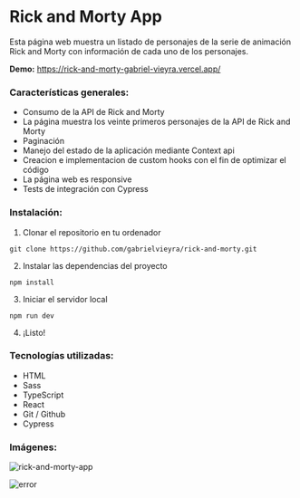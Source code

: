 # Rick and Morty App

Esta página web muestra un listado de personajes de la serie de animación Rick and Morty con información de cada uno de los personajes.

**Demo:** https://rick-and-morty-gabriel-vieyra.vercel.app/

### Características generales:

- Consumo de la API de Rick and Morty
- La página muestra los veinte primeros personajes de la API de Rick and Morty
- Paginación
- Manejo del estado de la aplicación mediante Context api
- Creacion e implementacion de custom hooks con el fin de optimizar el código
- La página web es responsive
- Tests de integración con Cypress

### Instalación:

1. Clonar el repositorio en tu ordenador

```
git clone https://github.com/gabrielvieyra/rick-and-morty.git
```

2. Instalar las dependencias del proyecto

```
npm install
```

3. Iniciar el servidor local

```
npm run dev
```

4. ¡Listo!

### Tecnologías utilizadas:

- HTML
- Sass
- TypeScript
- React
- Git / Github
- Cypress

### Imágenes:

![rick-and-morty-app](https://user-images.githubusercontent.com/47900029/204055912-8d8470cb-6d84-47fc-992b-8926b8b26f36.png)

![error](https://user-images.githubusercontent.com/47900029/206502215-2eea65f3-9954-4258-bb3f-7cb8449803f6.png)
